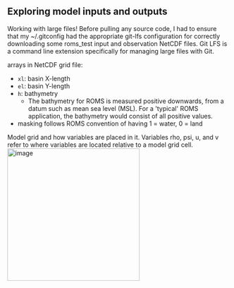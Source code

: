 ## Exploring model inputs and outputs

Working with large files! Before pulling any source code, I had to ensure that my ~/.gitconfig had the appropriate git-lfs configuration for correctly downloading some roms_test input and observation NetCDF files. Git LFS is a command line extension specifically for managing large files with Git.

arrays in NetCDF grid file: 
- `xl`: basin X-length
- `el`: basin Y-length
- `h`: bathymetry
  - The bathymetry for ROMS is measured positive downwards, from a datum such as mean sea level (MSL). For a 'typical' ROMS application, the bathymetry would consist of all positive values.
- masking follows ROMS convention of having 1 = water, 0 = land

Model grid and how variables are placed in it. 
Variables rho, psi, u, and v refer to where variables are located relative to a model grid cell. <img width="300" alt="image" src="https://github.com/user-attachments/assets/b1e3009e-c9a2-4122-b453-70c0e24df9bc" />
